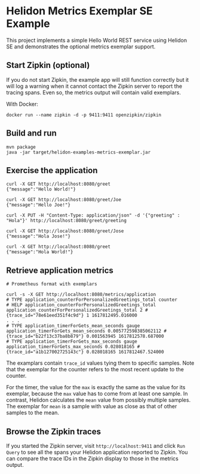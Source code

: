 # Helidon Metrics Exemplar SE Example

This project implements a simple Hello World REST service using Helidon SE and demonstrates the 
optional metrics exemplar support.

## Start Zipkin (optional)
If you do not start Zipkin, the example app will still function correctly but it will log a warning 
when it cannot contact the Zipkin server to report the tracing spans. Even so, the metrics output 
will contain valid exemplars.

With Docker:
```shell
docker run --name zipkin -d -p 9411:9411 openzipkin/zipkin
```

## Build and run

```shell
mvn package
java -jar target/helidon-examples-metrics-exemplar.jar
```

## Exercise the application

```
curl -X GET http://localhost:8080/greet
{"message":"Hello World!"}

curl -X GET http://localhost:8080/greet/Joe
{"message":"Hello Joe!"}

curl -X PUT -H "Content-Type: application/json" -d '{"greeting" : "Hola"}' http://localhost:8080/greet/greeting

curl -X GET http://localhost:8080/greet/Jose
{"message":"Hola Jose!"}

curl -X GET http://localhost:8080/greet          
{"message":"Hola World!"}
```

## Retrieve application metrics

```
# Prometheus format with exemplars

curl -s -X GET http://localhost:8080/metrics/application
# TYPE application_counterForPersonalizedGreetings_total counter
# HELP application_counterForPersonalizedGreetings_total 
application_counterForPersonalizedGreetings_total 2 # {trace_id="78e61eed351f4c9d"} 1 1617812495.016000
. . .
# TYPE application_timerForGets_mean_seconds gauge
application_timerForGets_mean_seconds 0.005772598385062112 # {trace_id="b22f13c37ba8b879"} 0.001563945 1617812578.687000
# TYPE application_timerForGets_max_seconds gauge
application_timerForGets_max_seconds 0.028018165 # {trace_id="a1b127002725143c"} 0.028018165 1617812467.524000
```
The examplars contain `trace_id` values tying them to specific samples.
Note that the exemplar for the counter refers to the most recent update to the counter. 

For the timer, the value for the `max` is exactly the same as the value for its exemplar, 
because the `max` value has to come from at least one sample. 
In contrast, Helidon calculates the `mean` value from possibly multiple samples. The exemplar for 
`mean` is a sample with value as close as that of other samples to the mean. 

## Browse the Zipkin traces
If you started the Zipkin server, visit `http://localhost:9411` and click `Run Query` to see all 
the spans your Helidon application reported to Zipkin.
You can compare the trace IDs in the Zipkin display to those in the metrics output.
